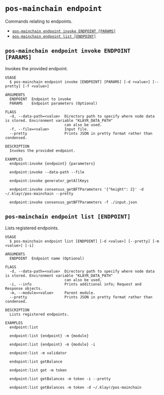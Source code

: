 # `pos-mainchain endpoint`

Commands relating to endpoints.

- [`pos-mainchain endpoint invoke ENDPOINT [PARAMS]`](#pos-mainchain-endpoint-invoke-endpoint-params)
- [`pos-mainchain endpoint list [ENDPOINT]`](#pos-mainchain-endpoint-list-endpoint)

## `pos-mainchain endpoint invoke ENDPOINT [PARAMS]`

Invokes the provided endpoint.

```
USAGE
  $ pos-mainchain endpoint invoke [ENDPOINT] [PARAMS] [-d <value>] [--pretty] [-f <value>]

ARGUMENTS
  ENDPOINT  Endpoint to invoke
  PARAMS    Endpoint parameters (Optional)

FLAGS
  -d, --data-path=<value>  Directory path to specify where node data is stored. Environment variable "KLAYR_DATA_PATH"
                           can also be used.
  -f, --file=<value>       Input file.
  --pretty                 Prints JSON in pretty format rather than condensed.

DESCRIPTION
  Invokes the provided endpoint.

EXAMPLES
  endpoint:invoke {endpoint} {parameters}

  endpoint:invoke --data-path --file

  endpoint:invoke generator_getAllKeys

  endpoint:invoke consensus_getBFTParameters '{"height": 2}' -d ~/.klayr/pos-mainchain --pretty

  endpoint:invoke consensus_getBFTParameters -f ./input.json
```

## `pos-mainchain endpoint list [ENDPOINT]`

Lists registered endpoints.

```
USAGE
  $ pos-mainchain endpoint list [ENDPOINT] [-d <value>] [--pretty] [-m <value>] [-i]

ARGUMENTS
  ENDPOINT  Endpoint name (Optional)

FLAGS
  -d, --data-path=<value>  Directory path to specify where node data is stored. Environment variable "KLAYR_DATA_PATH"
                           can also be used.
  -i, --info               Prints additional info; Request and Response objects.
  -m, --module=<value>     Parent module.
  --pretty                 Prints JSON in pretty format rather than condensed.

DESCRIPTION
  Lists registered endpoints.

EXAMPLES
  endpoint:list

  endpoint:list {endpoint} -m {module}

  endpoint:list {endpoint} -m {module} -i

  endpoint:list -m validator

  endopint:list getBalance

  endpoint:list get -m token

  endpoint:list getBalances -m token -i --pretty

  endpoint:list getBalances -m token -d ~/.klayr/pos-mainchain
```
